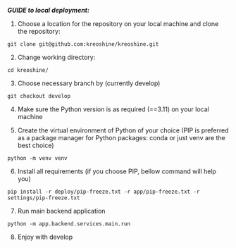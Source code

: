 ***GUIDE to local deployment:***

1. Choose a location for the repository on your local machine and clone the repository:
```angular2html
git clone git@github.com:kreoshine/kreoshine.git
```
2. Change working directory:
```angular2html
cd kreoshine/
```
3. Choose necessary branch by (currently develop)
```angular2html
git checkout develop
```
4. Make sure the Python version is as required (==3.11) on your local machine

5. Create the virtual environment of Python of your choice
(PIP is preferred as a package manager for Python packages: conda or just venv are the best choice)

```angular2html
python -m venv venv
```
6. Install all requirements (if you choose PIP, bellow command will help you)
```angular2html
pip install -r deploy/pip-freeze.txt -r app/pip-freeze.txt -r settings/pip-freeze.txt
```
7. Run main backend application 
```angular2html
python -m app.backend.services.main.run
```
8. Enjoy with develop
